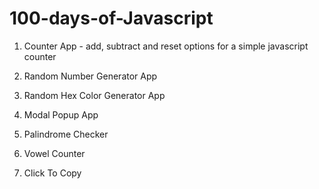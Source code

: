 # 100-days-of-Javascript

1. Counter App - add, subtract and reset options for a simple javascript counter

2. Random Number Generator App 

3. Random Hex Color Generator App

4. Modal Popup App

5. Palindrome Checker

6. Vowel Counter

7. Click To Copy